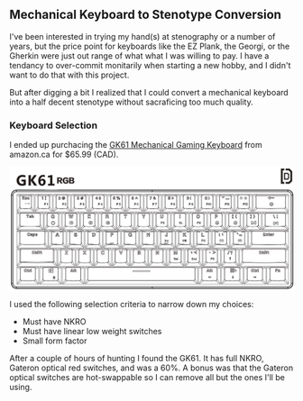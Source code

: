 ## Mechanical Keyboard to Stenotype Conversion

I've been interested in trying my hand(s) at stenography or a number of years, but the price point for keyboards like the EZ Plank, the Georgi, or the Gherkin were just out range of what what I was willing to pay. I have a tendancy to over-commit monitarily when starting a new hobby, and I didn't want to do that with this project.

But after digging a bit I realized that I could convert a mechanical keyboard into a half decent stenotype without sacraficing too much quality. 

### Keyboard Selection

I ended up purchacing the [GK61 Mechanical Gaming Keyboard](https://www.amazon.ca/gp/product/B07QYHPCHD/ref=ppx_yo_dt_b_asin_title_o02_s00?ie=UTF8&psc=1) from amazon.ca for $65.99 (CAD).

![alt text](https://github.com/geoffcampnell64/GK61-Mechanical-Keyboard-to-Stenotype-Conversion/blob/master/71k1Pa4xpeL._AC_SL1500_.jpg "Photo from amazon listing")

I used the following selection criteria to narrow down my choices:

- Must have NKRO
- Must have linear low weight switches
- Small form factor

After a couple of hours of hunting I found the GK61. It has full NKRO, Gateron optical red switches, and was a 60%. A bonus was that the Gateron optical switches are hot-swappable so I can remove all but the ones I'll be using.




